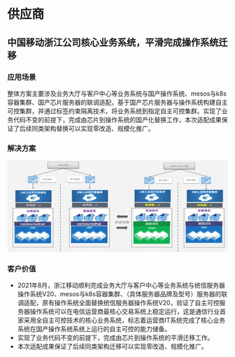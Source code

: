 <div class="markdown">

# 供应商

## 中国移动浙江公司核心业务系统，平滑完成操作系统迁移

### 应用场景

整体方案主要涉及业务大厅与客户中心等业务系统与国产操作系统、mesos与k8s容器集群、国产芯片服务器的联调适配，基于国产芯片服务器与操作系统构建自主可控集群，并通过标签约束隔离技术，将业务系统到指定自主可控集群。实现了业务代码不变的前提下，完成由芯片到操作系统的国产化替换工作，本次适配成果保证了后续同类架构替换可以实现零改造、规模化推广。

### 解决方案

![p3](./image//p3.jpg)

### 客户价值

- 2021年8月，浙江移动顺利完成业务大厅与客户中心等业务系统与统信服务器操作系统V20、mesos与k8s容器集群、（具体服务器品牌及型号）服务器的联调适配，原有操作系统全面替换统信服务器操作系统V20，验证了自主可控服务器操作系统可以在电信运营商最核心交易系统上稳定运行，这是通信行业首家采用全自主可控技术的核心业务系统，标志着运营商IT系统完成了核心业务系统在国产操作系统系统上运行的自主可控的能力储备。
- 实现了业务代码不变的前提下，完成由芯片到操作系统的平滑迁移工作。
- 本次适配成果保证了后续同类架构迁移可以实现零改造、规模化推广。


</div>

